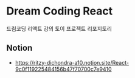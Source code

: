# Dream Coding React

드림코딩 리액트 강의 토이 프로젝트 리포지토리

## Notion

- https://ritzy-dichondra-a10.notion.site/React-9c0f119225484156b47f70700c7e9410
